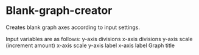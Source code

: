 # Blank-graph-creator
Creates blank graph axes according to input settings.

Input variables are as follows:
y-axis divisions
x-axis divisions
y-axis scale (increment amount)
x-axis scale
y-axis label
x-axis label
Graph title
